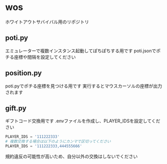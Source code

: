 # wos
ホワイトアウトサバイバル用のリポジトリ

## poti.py
エミュレーターで複数インスタンス起動してぽちぽちする用です
poti.jsonでポチる座標や間隔を設定してください

## position.py
poti.pyでポチる座標を見つける用です
実行するとマウスカーソルの座標が出力されます

## gift.py
ギフトコード交換用です
.envファイルを作成し、PLAYER_IDSを設定してください
```python
PLAYER_IDS = '111222333'
# 複数交換する場合は以下のようにカンマで区切ってください
PLAYER_IDS = '111222333,444555666'
```
規約違反の可能性が高いため、自分以外の交換はしないでください
